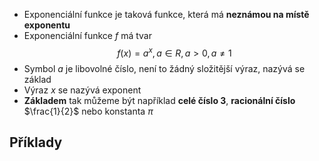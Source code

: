 - Exponenciální funkce je taková funkce, která má **neznámou na místě exponentu**
- Exponenciální funkce $f$ má tvar
$$f(x)=a^{x},a \in R, a > 0, a \ne 1$$
- Symbol $a$ je libovolné číslo, není to žádný složitější výraz, nazývá se základ
- Výraz $x$ se nazývá exponent
- **Základem** tak můžeme být například **celé číslo 3**, **racionální číslo** $\frac{1}{2}$ nebo konstanta $\pi$
## Příklady

